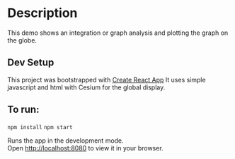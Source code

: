 # Description
This demo shows an integration or graph analysis and plotting the graph on the globe.

## Dev Setup

This project was bootstrapped with [Create React App](https://github.com/facebook/create-react-app) 
It uses simple javascript and html with Cesium for the global display.


## To run:
`npm install`
`npm start`

Runs the app in the development mode.\
Open [http://localhost:8080](http://localhost:3000) to view it in your browser.


